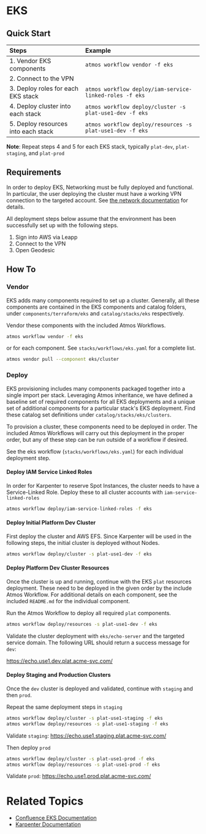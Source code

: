 # EKS

## Quick Start

| Steps                               | Example                                                       |
| :---------------------------------- | :------------------------------------------------------------ |
| 1. Vendor EKS components            | `atmos workflow vendor -f eks`                                |
| 2. Connect to the VPN               |                                                               |
| 3. Deploy roles for each EKS stack  | `atmos workflow deploy/iam-service-linked-roles -f eks`       |
| 4. Deploy cluster into each stack   | `atmos workflow deploy/cluster -s plat-use1-dev -f eks`   |
| 5. Deploy resources into each stack | `atmos workflow deploy/resources -s plat-use1-dev -f eks` |

**Note**: Repeat steps 4 and 5 for each EKS stack, typically `plat-dev`, `plat-staging`, and `plat-prod`

## Requirements

In order to deploy EKS, Networking must be fully deployed and functional. In particular, the user deploying the cluster
must have a working VPN connection to the targeted account. See
[the network documentation](https://docs.cloudposse.com/reference-architecture/setup/network/) for details.

All deployment steps below assume that the environment has been successfully set up with the following steps.

1. Sign into AWS via Leapp
1. Connect to the VPN
1. Open Geodesic

## How To

### Vendor

EKS adds many components required to set up a cluster. Generally, all these components are contained in the EKS
components and catalog folders, under `components/terraform/eks` and `catalog/stacks/eks` respectively.

Vendor these components with the included Atmos Workflows.

```bash
atmos workflow vendor -f eks
```

or for each component. See `stacks/workflows/eks.yaml` for a complete list.

```bash
atmos vendor pull --component eks/cluster
```

### Deploy

EKS provisioning includes many components packaged together into a single import per stack. Leveraging Atmos
inheritance, we have defined a baseline set of required components for all EKS deployments and a unique set of
additional components for a particular stack's EKS deployment. Find these catalog set definitions under
`catalog/stacks/eks/clusters`.

To provision a cluster, these components need to be deployed in order. The included Atmos Workflows will carry out this
deployment in the proper order, but any of these step can be run outside of a workflow if desired.

See the eks workflow (`stacks/workflows/eks.yaml`) for each individual deployment step.

#### Deploy IAM Service Linked Roles

In order for Karpenter to reserve Spot Instances, the cluster needs to have a Service-Linked Role. Deploy these to all
cluster accounts with `iam-service-linked-roles`

```bash
atmos workflow deploy/iam-service-linked-roles -f eks
```

#### Deploy Initial Platform Dev Cluster

First deploy the cluster and AWS EFS. Since Karpenter will be used in the following steps, the initial cluster is
deployed without Nodes.

```bash
atmos workflow deploy/cluster -s plat-use1-dev -f eks
```

#### Deploy Platform Dev Cluster Resources

Once the cluster is up and running, continue with the EKS `plat` resources deployment. These need to be deployed in the
given order by the include Atmos Workflow. For additional details on each component, see the included `README.md` for
the individual component.

Run the Atmos Workflow to deploy all required `plat` components.

```bash
atmos workflow deploy/resources -s plat-use1-dev -f eks
```

Validate the cluster deployment with `eks/echo-server` and the targeted service domain. The following URL should return
a success message for `dev`:

https://echo.use1.dev.plat.acme-svc.com/

#### Deploy Staging and Production Clusters

Once the `dev` cluster is deployed and validated, continue with `staging` and then `prod`.

Repeat the same deployment steps in `staging`

```bash
atmos workflow deploy/cluster -s plat-use1-staging -f eks
atmos workflow deploy/resources -s plat-use1-staging -f eks
```

Validate `staging`: https://echo.use1.staging.plat.acme-svc.com/

Then deploy `prod`

```bash
atmos workflow deploy/cluster -s plat-use1-prod -f eks
atmos workflow deploy/resources -s plat-use1-prod -f eks
```

Validate `prod`: https://echo.use1.prod.plat.acme-svc.com/

# Related Topics

- [Confluence EKS Documentation](https://docs.cloudposse.com/components/category/eks/)
- [Karpenter Documentation](https://karpenter.sh/)
